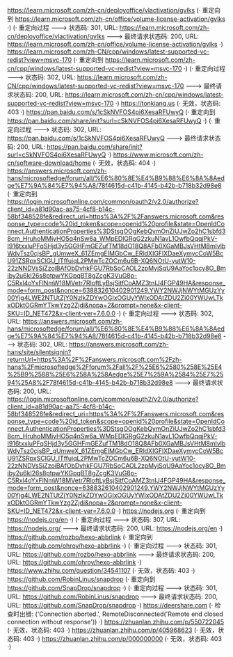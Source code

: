 https://learn.microsoft.com/zh-cn/deployoffice/vlactivation/gvlks (· 重定向到 https://learn.microsoft.com/zh-cn/office/volume-license-activation/gvlks ·)
(· 重定向过程 ---> 状态码: 301, URL: https://learn.microsoft.com/zh-cn/deployoffice/vlactivation/gvlks ---> 最终请求状态码: 200, URL: https://learn.microsoft.com/zh-cn/office/volume-license-activation/gvlks ·)
https://learn.microsoft.com/zh-CN/cpp/windows/latest-supported-vc-redist?view=msvc-170 (· 重定向到 https://learn.microsoft.com/zh-cn/cpp/windows/latest-supported-vc-redist?view=msvc-170 ·)
(· 重定向过程 ---> 状态码: 302, URL: https://learn.microsoft.com/zh-CN/cpp/windows/latest-supported-vc-redist?view=msvc-170 ---> 最终请求状态码: 200, URL: https://learn.microsoft.com/zh-cn/cpp/windows/latest-supported-vc-redist?view=msvc-170 ·)
https://tonkiang.us (· 无效，状态码: 403 ·)
https://pan.baidu.com/s/1cSkNVFOS4pi6XesaRFUwyQ (· 重定向到 https://pan.baidu.com/share/init?surl=cSkNVFOS4pi6XesaRFUwyQ ·)
(· 重定向过程 ---> 状态码: 302, URL: https://pan.baidu.com/s/1cSkNVFOS4pi6XesaRFUwyQ ---> 最终请求状态码: 200, URL: https://pan.baidu.com/share/init?surl=cSkNVFOS4pi6XesaRFUwyQ ·)
https://www.microsoft.com/zh-cn/software-download/home (· 无效，状态码: 404 ·)
https://answers.microsoft.com/zh-hans/microsoftedge/forum/all/%E6%80%8E%E4%B9%88%E6%8A%8Aedge%E7%9A%84%E7%94%A8/78f4615d-c41b-4145-b42b-b718b32d98e8 (· 重定向到 https://login.microsoftonline.com/common/oauth2/v2.0/authorize?client_id=a81d90ac-aa75-4cf8-b14c-58bf348528fe&redirect_uri=https%3A%2F%2Fanswers.microsoft.com&response_type=code%20id_token&scope=openid%20profile&state=OpenIdConnect.AuthenticationProperties%3DStsgOOgKebQymOnZiUJwZo2hC1sbfd38cm_HruhoMMiyHO5q4nSw6a_WMpEDlGRgG2zkuN1avL1OwfbQqqjPkV-I916txxluPFqSHjd3y5GGHFmGEZufTM18dO18Q8AFb0XGaMBJsVHtM8mlvlbWdyTsz0cjsBP_gUmweX_61ZEmgEIMGbCw_ERldXIGFlXDaeXymycCoW5BcU91ZSRpxSClGU_ITffuiqL2PMwTcZOCm6u6B-XQ6NOtU-yutW10-22zNNDVsSjZzoiBAfObDvhkFGU7RbSoCAOL2zpMyjSqU9AaYoc1ocy8O_Bmiby2u6kl26s8ptpwYKGpqBT8gZcgK3VuG8p-C5Rxl4oYxFlNmW18MVetr7RloftLyBsjSitfCoAMZ3tnIJ4FGP49HA&response_mode=form_post&nonce=638832610402901249.YWY2NWJjNWYtMGUzYy00Yjg4LWE2NTUtZjY0NzlkZDYwOGIxOGUyYWIxODAtZDU2Zi00YWUwLTkxODktOGRmYTkwYzg2Zjdi&nopa=2&prompt=none&x-client-SKU=ID_NET472&x-client-ver=7.6.0.0 ·)
(· 重定向过程 ---> 状态码: 302, URL: https://answers.microsoft.com/zh-hans/microsoftedge/forum/all/%E6%80%8E%E4%B9%88%E6%8A%8Aedge%E7%9A%84%E7%94%A8/78f4615d-c41b-4145-b42b-b718b32d98e8 ---> 状态码: 302, URL: https://answers.microsoft.com/zh-hans/site/silentsignin?returnUrl=https%3A%2F%2Fanswers.microsoft.com%2Fzh-hans%2Fmicrosoftedge%2Fforum%2Fall%2F%25E6%2580%258E%25E4%25B9%2588%25E6%258A%258Aedge%25E7%259A%2584%25E7%2594%25A8%2F78f4615d-c41b-4145-b42b-b718b32d98e8 ---> 最终请求状态码: 200, URL: https://login.microsoftonline.com/common/oauth2/v2.0/authorize?client_id=a81d90ac-aa75-4cf8-b14c-58bf348528fe&redirect_uri=https%3A%2F%2Fanswers.microsoft.com&response_type=code%20id_token&scope=openid%20profile&state=OpenIdConnect.AuthenticationProperties%3DStsgOOgKebQymOnZiUJwZo2hC1sbfd38cm_HruhoMMiyHO5q4nSw6a_WMpEDlGRgG2zkuN1avL1OwfbQqqjPkV-I916txxluPFqSHjd3y5GGHFmGEZufTM18dO18Q8AFb0XGaMBJsVHtM8mlvlbWdyTsz0cjsBP_gUmweX_61ZEmgEIMGbCw_ERldXIGFlXDaeXymycCoW5BcU91ZSRpxSClGU_ITffuiqL2PMwTcZOCm6u6B-XQ6NOtU-yutW10-22zNNDVsSjZzoiBAfObDvhkFGU7RbSoCAOL2zpMyjSqU9AaYoc1ocy8O_Bmiby2u6kl26s8ptpwYKGpqBT8gZcgK3VuG8p-C5Rxl4oYxFlNmW18MVetr7RloftLyBsjSitfCoAMZ3tnIJ4FGP49HA&response_mode=form_post&nonce=638832610402901249.YWY2NWJjNWYtMGUzYy00Yjg4LWE2NTUtZjY0NzlkZDYwOGIxOGUyYWIxODAtZDU2Zi00YWUwLTkxODktOGRmYTkwYzg2Zjdi&nopa=2&prompt=none&x-client-SKU=ID_NET472&x-client-ver=7.6.0.0 ·)
https://nodejs.org (· 重定向到 https://nodejs.org/en ·)
(· 重定向过程 ---> 状态码: 307, URL: https://nodejs.org/ ---> 最终请求状态码: 200, URL: https://nodejs.org/en ·)
https://github.com/rozbo/hexo-abbrlink (· 重定向到 https://github.com/ohroy/hexo-abbrlink ·)
(· 重定向过程 ---> 状态码: 301, URL: https://github.com/rozbo/hexo-abbrlink ---> 最终请求状态码: 200, URL: https://github.com/ohroy/hexo-abbrlink ·)
https://www.zhihu.com/question/34541107 (· 无效，状态码: 403 ·)
https://github.com/RobinLinus/snapdrop (· 重定向到 https://github.com/SnapDrop/snapdrop ·)
(· 重定向过程 ---> 状态码: 301, URL: https://github.com/RobinLinus/snapdrop ---> 最终请求状态码: 200, URL: https://github.com/SnapDrop/snapdrop ·)
https://deershare.com (· 检查时出错: ('Connection aborted.', RemoteDisconnected('Remote end closed connection without response')) ·)
https://zhuanlan.zhihu.com/p/550722045 (· 无效，状态码: 403 ·)
https://zhuanlan.zhihu.com/p/405968623 (· 无效，状态码: 403 ·)
https://zhuanlan.zhihu.com/p/000000000 (· 无效，状态码: 403 ·)
